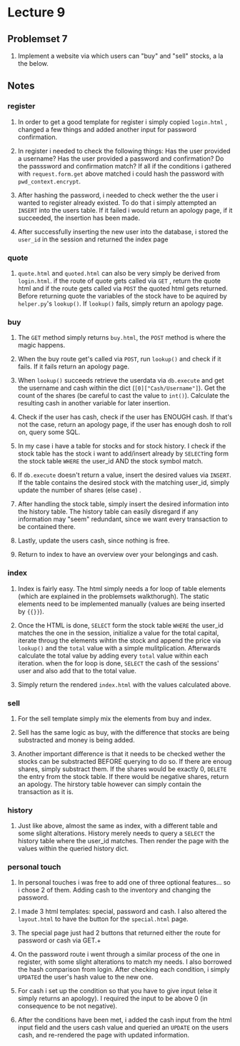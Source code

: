 # Lecture 9

## Problemset 7

1. Implement a website via which users can "buy" and "sell" stocks, a la the below.

## Notes

### register

1. In order to get a good template for register i simply copied `login.html` ,
changed a few things and added another input for password confirmation.

2. In register i needed to check the following things: Has the user provided a username?
Has the user provided a password and confirmation? Do the passsword and confirmation
match? If all if the conditions i gathered with `request.form.get` above matched i could
hash the password with `pwd_context.encrypt`.

3. After hashing the password, i needed to check wether the the user i wanted to register
already existed. To do that i simply attempted an `INSERT` into the users table. If it
failed i would return an apology page, if it succeeded, the insertion has been made.

4. After successfully inserting the new user into the database, i stored the `user_id`
in the session and returned the index page

### quote

1. `quote.html` and `quoted.html` can also be very simply be derived from `login.html`.
if the route of quote gets called via `GET` , return the quote html and if the route
gets called via `POST` the quoted html gets returned. Before returning quote the
variables of the stock have to be aquired by `helper.py`'s `lookup()`. If `lookup()`
fails, simply return an apology page.

### buy

1. The `GET` method simply returns `buy.html`, the `POST` method is where the magic happens.

2. When the buy route get's called via `POST`, run `lookup()` and check if it fails. If it fails
return an apology page.

3. When `lookup()` succeeds retrieve the userdata via `db.execute` and get the username and cash
within the dict (`[0]["Cash/Username"]`). Get the count of the shares (be careful to cast the
value to `int()`). Calculate the resulting cash in another variable for later insertion.

4. Check if the user has cash, check if the user has ENOUGH cash. If that's not the case, return
an apology page, if the user has enough dosh to roll on, query some SQL.

5. In my case i have a table for stocks and for stock history. I check if the stock table has
the stock i want to add/insert already by `SELECT`ing form the stock table `WHERE` the user_id
AND the stock symbol match.

6. If `db.execute` doesn't return a value, insert the desired values via `INSERT`. If the table
contains the desired stock with the matching user_id, simply update the number of shares (else
case) .

7. After handling the stock table, simply insert the desired information into the history table.
The history table can easily disregard if any information may "seem" redundant, since we want
every transaction to be contained there.

8. Lastly, update the users cash, since nothing is free.

9. Return to index to have an overview over your belongings and cash.

### index

1. Index is fairly easy. The html simply needs a for loop of table elements (which are explained
in the problemsets walkthorugh). The static elements need to be implemented manually (values are
being inserted by `{{}}`).

2. Once the HTML is done, `SELECT` form the stock table `WHERE` the user_id matches the one in
the session, initialize a value for the total capital, iterate throug the elements wihtin the
stock and append the price via `lookup()` and the `total` value with a simple mulitplication.
Afterwards calculate the total value by adding every `total` value within each iteration.
when the for loop is done, `SELECT` the cash of the sessions' user and also add that to the
total value.

3. Simply return the rendered `index.html` with the values calculated above.

### sell

1. For the sell template simply mix the elements from buy and index.

2. Sell has the same logic as buy, with the difference that stocks are being substracted and
money is being added.

3. Another important difference is that it needs to be checked wether the stocks can be substracted
BEFORE querying to do so. If there are enoug shares, simply substract them. If the shares would be
exactly 0, `DELETE` the entry from the stock table. If there would be negative shares, return an
apology. The hirstory table however can simply contain the transaction as it is.

### history

1. Just like above, almost the same as index, with a different table and some slight alterations.
History merely needs to query a `SELECT` the history table where the user_id matches.
Then render the page with the values within the queried history dict.

### personal touch

1. In personal touches i was free to add one of three optional features... so i chose 2 of them.
Adding cash to the inventory and changing the password.

2. I made 3 html templates: special, password and cash. I also altered the `layout.html` to have
the button for the `special.html` page.

3. The special page just had 2 buttons that returned either the route for password or cash via GET.+

4. On the password route i went through a similar process of the one in register, with some slight
alterations to match my needs. I also borrowed the hash comparison from login. After checking each
condition, i simply `UPDATE`d the user's hash value to the new one.

5. For cash i set up the condition so that you have to give input (else it simply returns an apology).
I required the input to be above 0 (in consequence to be not negative).

6. After the conditions have been met, i added the cash input from the html input field and the users
cash value and queried an `UPDATE` on the users cash, and re-rendered the page with updated information.
